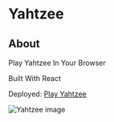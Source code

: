 # Yahtzee

## About

Play Yahtzee In Your Browser

Built With React

Deployed: [Play Yahtzee](https://noho-glitch.github.io/yahtzee)

![Yahtzee image](https://github.com/noho-glitch/yahtzee/blob/master/public/yahtzee.png?raw=true "Yahtzee")
